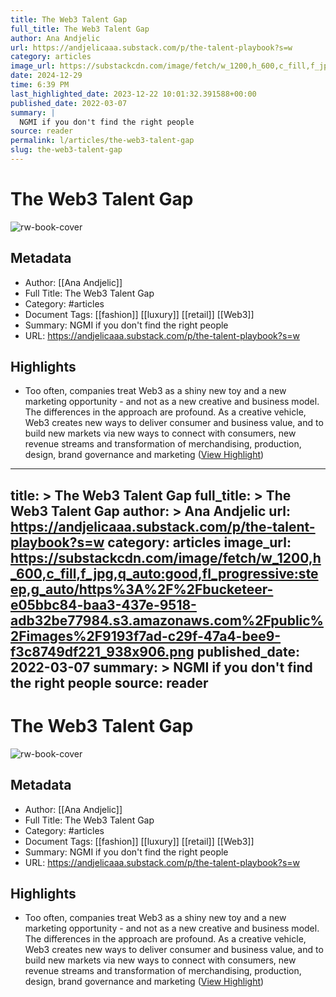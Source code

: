 ```yaml
---
title: The Web3 Talent Gap
full_title: The Web3 Talent Gap
author: Ana Andjelic
url: https://andjelicaaa.substack.com/p/the-talent-playbook?s=w
category: articles
image_url: https://substackcdn.com/image/fetch/w_1200,h_600,c_fill,f_jpg,q_auto:good,fl_progressive:steep,g_auto/https%3A%2F%2Fbucketeer-e05bbc84-baa3-437e-9518-adb32be77984.s3.amazonaws.com%2Fpublic%2Fimages%2F9193f7ad-c29f-47a4-bee9-f3c8749df221_938x906.png
date: 2024-12-29
time: 6:39 PM
last_highlighted_date: 2023-12-22 10:01:32.391588+00:00
published_date: 2022-03-07
summary: |
  NGMI if you don't find the right people
source: reader
permalink: l/articles/the-web3-talent-gap
slug: the-web3-talent-gap
---
```

# The Web3 Talent Gap

![rw-book-cover](https://substackcdn.com/image/fetch/w_1200,h_600,c_fill,f_jpg,q_auto:good,fl_progressive:steep,g_auto/https%3A%2F%2Fbucketeer-e05bbc84-baa3-437e-9518-adb32be77984.s3.amazonaws.com%2Fpublic%2Fimages%2F9193f7ad-c29f-47a4-bee9-f3c8749df221_938x906.png)

## Metadata
- Author: [[Ana Andjelic]]
- Full Title: The Web3 Talent Gap
- Category: #articles
- Document Tags: [[fashion]] [[luxury]] [[retail]] [[Web3]] 
- Summary: NGMI if you don't find the right people
- URL: https://andjelicaaa.substack.com/p/the-talent-playbook?s=w

## Highlights
- Too often, companies treat Web3 as a shiny new toy and a new marketing opportunity - and not as a new creative and business model. The differences in the approach are profound. As a creative vehicle, Web3 creates new ways to deliver consumer and business value, and to build new markets via new ways to connect with consumers, new revenue streams and transformation of merchandising, production, design, brand governance and marketing ([View Highlight](https://read.readwise.io/read/01hj8fj500zaspxbzakff73v17))


---
title: >
  The Web3 Talent Gap
full_title: >
  The Web3 Talent Gap
author: >
  Ana Andjelic
url: https://andjelicaaa.substack.com/p/the-talent-playbook?s=w
category: articles
image_url: https://substackcdn.com/image/fetch/w_1200,h_600,c_fill,f_jpg,q_auto:good,fl_progressive:steep,g_auto/https%3A%2F%2Fbucketeer-e05bbc84-baa3-437e-9518-adb32be77984.s3.amazonaws.com%2Fpublic%2Fimages%2F9193f7ad-c29f-47a4-bee9-f3c8749df221_938x906.png
published_date: 2022-03-07
summary: >
  NGMI if you don't find the right people
source: reader
---
# The Web3 Talent Gap

![rw-book-cover](https://substackcdn.com/image/fetch/w_1200,h_600,c_fill,f_jpg,q_auto:good,fl_progressive:steep,g_auto/https%3A%2F%2Fbucketeer-e05bbc84-baa3-437e-9518-adb32be77984.s3.amazonaws.com%2Fpublic%2Fimages%2F9193f7ad-c29f-47a4-bee9-f3c8749df221_938x906.png)

## Metadata
- Author: [[Ana Andjelic]]
- Full Title: The Web3 Talent Gap
- Category: #articles
- Document Tags: [[fashion]] [[luxury]] [[retail]] [[Web3]] 
- Summary: NGMI if you don't find the right people
- URL: https://andjelicaaa.substack.com/p/the-talent-playbook?s=w

## Highlights
- Too often, companies treat Web3 as a shiny new toy and a new marketing opportunity - and not as a new creative and business model. The differences in the approach are profound. As a creative vehicle, Web3 creates new ways to deliver consumer and business value, and to build new markets via new ways to connect with consumers, new revenue streams and transformation of merchandising, production, design, brand governance and marketing ([View Highlight](https://read.readwise.io/read/01hj8fj500zaspxbzakff73v17))


